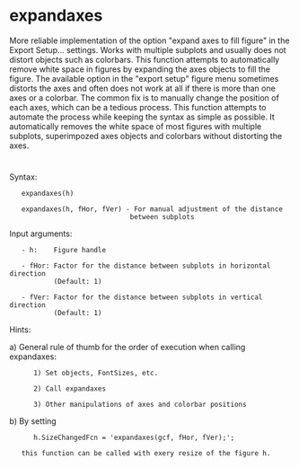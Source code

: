 # expandaxes
More reliable implementation of the option "expand axes to fill figure" in the Export Setup... settings. Works with multiple subplots and usually does not distort objects such as colorbars.
This function attempts to automatically remove white space in figures by expanding the axes objects to fill the figure. The available option in the "export setup" figure menu sometimes distorts the axes and often does not work at all if there is more than one axes or a colorbar. The common fix is to manually change the position of each axes, which can be a tedious process. This function attempts to automate the process while keeping the syntax as simple as possible. It automatically removes the white space of most figures with multiple subplots, superimpozed axes objects and colorbars without distorting the axes.
#

Syntax:

       expandaxes(h)
       
       expandaxes(h, fHor, fVer) - For manual adjustment of the distance
                                  between subplots
                                  
Input arguments:

       - h:    Figure handle
       
       - fHor: Factor for the distance between subplots in horizontal direction
               (Default: 1)
               
       - fVer: Factor for the distance between subplots in vertical direction
               (Default: 1)
               
Hints:

   a)  General rule of thumb for the order of execution when calling expandaxes:
   
          1) Set objects, FontSizes, etc.
          
          2) Call expandaxes
          
          3) Other manipulations of axes and colorbar positions
          
   b)  By setting
   
          h.SizeChangedFcn = 'expandaxes(gcf, fHor, fVer);';
          
       this function can be called with exery resize of the figure h.
